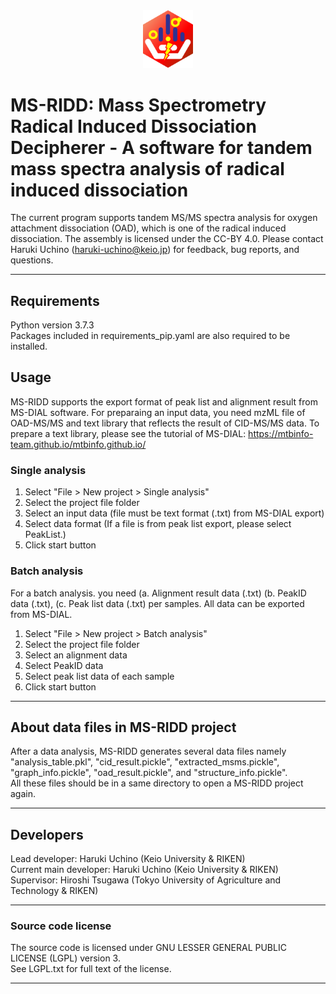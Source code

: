 <div align="center">
<img src="/image/MSRIDD_ICON.png" width="80px">
</div>

# MS-RIDD: Mass Spectrometry Radical Induced Dissociation Decipherer - A software for tandem mass spectra analysis of radical induced dissociation
The current program supports tandem MS/MS spectra analysis for oxygen attachment dissociation (OAD), which is one of the radical induced dissociation. The assembly is licensed under the CC-BY 4.0. Please contact Haruki Uchino (haruki-uchino@keio.jp) for feedback, bug reports, and questions.
***

## Requirements
Python version 3.7.3  
Packages included in requirements_pip.yaml are also required to be installed.

## Usage
MS-RIDD supports the export format of peak list and alignment result from MS-DIAL software.
For preparaing an input data, you need mzML file of OAD-MS/MS and text library that reflects the result of CID-MS/MS data.
To prepare a text library, please see the tutorial of MS-DIAL: https://mtbinfo-team.github.io/mtbinfo.github.io/

### Single analysis
1. Select "File > New project > Single analysis"
2. Select the project file folder
3. Select an input data (file must be text format (.txt) from MS-DIAL export)
4. Select data format (If a file is from peak list export, please select PeakList.)
5. Click start button

### Batch analysis
For a batch analysis. you need (a. Alignment result data (.txt) (b. PeakID data (.txt), (c. Peak list data (.txt) per samples.
All data can be exported from MS-DIAL.

1. Select "File > New project > Batch analysis"
2. Select the project file folder
3. Select an alignment data
4. Select PeakID data
5. Select peak list data of each sample
6. Click start button
***

## About data files in MS-RIDD project
After a data analysis, MS-RIDD generates several data files 
namely "analysis_table.pkl", "cid_result.pickle", "extracted_msms.pickle", "graph_info.pickle", "oad_result.pickle", and "structure_info.pickle".  
All these files should be in a same directory to open a MS-RIDD project again.

***

## Developers
Lead developer: Haruki Uchino (Keio University & RIKEN)  
Current main developer: Haruki Uchino (Keio University & RIKEN)  
Supervisor: Hiroshi Tsugawa (Tokyo University of Agriculture and Technology & RIKEN)
***

### Source code license
The source code is licensed under GNU LESSER GENERAL PUBLIC LICENSE (LGPL) version 3.  
See LGPL.txt for full text of the license.
***
